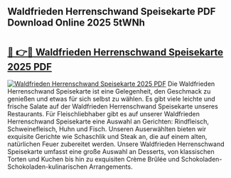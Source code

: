 ## Waldfrieden Herrenschwand Speisekarte PDF Download Online 2025 5tWNh

# <h2><a href="http://gc7icg.nevu.top/?p=Waldfrieden+Herrenschwand+Speisekarte">🔗 👉🔴 Waldfrieden Herrenschwand Speisekarte 2025 PDF</a></h2>

[![Waldfrieden Herrenschwand Speisekarte 2025 PDF](https://i.imgur.com/dBaPXMq.png)](http://gc7icg.nevu.top/?p=Waldfrieden+Herrenschwand+Speisekarte)
Die Waldfrieden Herrenschwand Speisekarte ist eine Gelegenheit, den Geschmack zu genießen und etwas für sich selbst zu wählen. Es gibt viele leichte und frische Salate auf der Waldfrieden Herrenschwand Speisekarte unseres Restaurants. Für Fleischliebhaber gibt es auf unserer Waldfrieden Herrenschwand Speisekarte eine Auswahl an Gerichten: Rindfleisch, Schweinefleisch, Huhn und Fisch. Unseren Auserwählten bieten wir exquisite Gerichte wie Schaschlik und Steak an, die auf einem alten, natürlichen Feuer zubereitet werden. Unsere Waldfrieden Herrenschwand Speisekarte umfasst eine große Auswahl an Desserts, von klassischen Torten und Kuchen bis hin zu exquisiten Crème Brûlée und Schokoladen-Schokoladen-kulinarischen Arrangements.
